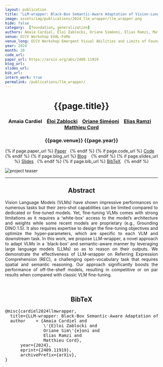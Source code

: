 ```yaml
---
layout: publication
title: "LLM-wrapper: Black-Box Semantic-Aware Adaptation of Vision-Language Foundation Models"
image: assets/img/publications/2024_llm_wrapper/llm_wrapper.png
hide: false
category:  [foundation, generalization]
authors: Amaia Cardiel, Éloi Zablocki, Oriane Siméoni, Elias Ramzi, Matthieu Cord
venue: ECCV Workshop EVAL-FoMo
venue_long: ECCV Workshop Emergent Visual Abilities and Limits of Foundation Models (EVAL-FoMo)
year: 2024
month: 10
code_url:
paper_url: https://arxiv.org/abs/2409.11919
blog_url:
slides_url:
bib_url:
intern_work: true
permalink: /publications/llm_wrapper/
---
```


<h1 align="center"> {{page.title}} </h1>
<!-- Simple call of authors -->
<!-- <h3 align="center"> {{page.authors}} </h3> -->
<!-- Alternatively you can add links to author pages -->
<h3 align="center">Amaia Cardiel &nbsp;&nbsp; <a href="https://scholar.google.fr/citations?user=dOkbUmEAAAAJ">Éloi Zablocki</a> &nbsp;&nbsp; <a href="https://osimeoni.github.io/">Oriane Siméoni</a> &nbsp;&nbsp; <a href="https://elias-ramzi.github.io/">Elias Ramzi</a> &nbsp;&nbsp; <a href="https://cord.isir.upmc.fr/">Matthieu Cord</a></h3>


<h3 align="center"> {{page.venue}} {{page.year}} </h3>

<div align="center">
  <p>
    {% if page.paper_url %}
    <a href="{{ page.paper_url }}"><i class="far fa-file-pdf"></i> Paper</a>&nbsp;&nbsp;
    {% endif %}
    {% if page.code_url %}
    <a href="{{ page.code_url }}"><i class="fab fa-github"></i> Code</a> &nbsp;&nbsp;
    {% endif %}
    {% if page.blog_url %}
    <a href="{{ page.blog_url }}"><i class="fab fa-blogger"></i> Blog</a> &nbsp;&nbsp;
    {% endif %}
    {% if page.slides_url %}
    <a href="{{ page.slides_url }}"><i class="far fa-file-pdf"></i> Slides</a>&nbsp;&nbsp;
    {% endif %}
    {% if page.bib_url %}
    <a href="{{ page.bib_url}}"><i class="far fa-file-alt"></i> BibTeX</a>&nbsp;&nbsp;
    {% endif %}
  </p>
</div>


<div class="publication-teaser">
    <img src="../../{{ page.image }}" alt="project teaser"/>
</div>

<hr>

<h2  align="center"> Abstract</h2>

<p align="justify">Vision Language Models (VLMs) have shown impressive performances on numerous tasks but their zero-shot capabilities can be limited compared to dedicated or fine-tuned models. Yet, fine-tuning VLMs comes with strong limitations as it requires a ‘white-box’ access to the model’s architecture and weights while some recent models are proprietary (e.g., Grounding DINO 1.5). It also requires expertise to design the fine-tuning objectives and optimize the hyper-parameters, which are specific to each VLM and downstream task. In this work, we propose LLM-wrapper, a novel approach to adapt VLMs in a `black-box' and semantic-aware manner by leveraging large language models (LLMs) so as to reason on their outputs. We demonstrate the effectiveness of LLM-wrapper on Referring Expression Comprehension (REC), a challenging open-vocabulary task that requires spatial and semantic reasoning. Our approach significantly boosts the performance of off-the-shelf models, resulting in competitive or on par results when compared with classic VLM fine-tuning.</p>

<br>

<h2  align="center">BibTeX</h2>
<left>
  <pre class="bibtex-box">
@misc{cardiel2024llmwrapper,
  title={LLM-wrapper: Black-Box Semantic-Aware Adaptation of Vision-Language Foundation Models},
  author    = {Amaia Cardiel and
               \'{E}loi Zablocki and
               Oriane Sim\'{e}oni and
               Elias Ramzi and
               Matthieu Cord},
      year={2024},
      eprint={2409.11919},
      archivePrefix={arXiv},
}
</pre>
</left>

<br>
